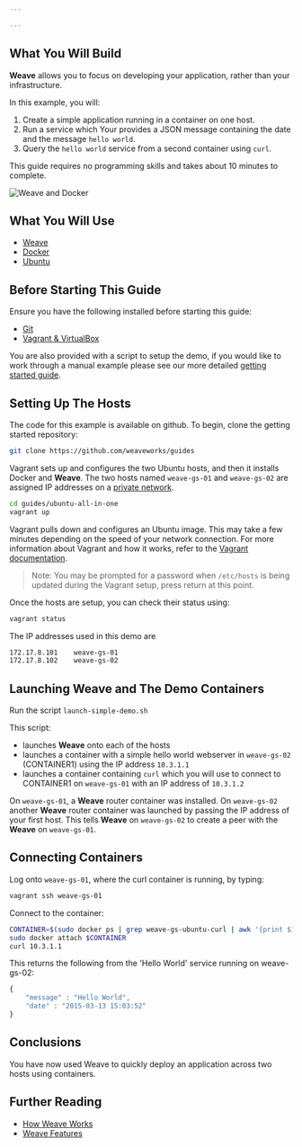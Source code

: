 ```yaml
---

---
```



## What You Will Build ##

**Weave** allows you to focus on developing your application, rather than your infrastructure.

In this example, you will: 

1. Create a simple application running in a container on one host. 
2. Run a service which Your provides a JSON message containing the date and the message `hello world`. 
3. Query the `hello world` service from a second container using `curl`.

This guide requires no programming skills and takes about 10 minutes to complete.

![Weave and Docker](https://github.com/weaveworks/guides/blob/master/ubuntu-simple/Simple_Weave.png)

## What You Will Use

* [Weave](https://weave.works)
* [Docker](http://docker.com)
* [Ubuntu](http://ubuntu.com)

## Before Starting This Guide

Ensure you have the following installed before starting this guide:

* [Git](http://git-scm.com/downloads)
* [Vagrant & VirtualBox](/guides/about/vagrant.html)

You are also provided with a script to setup the demo, if you would like to work through a manual example please
see our more detailed [getting started guide](https://github.com/weaveworks/guides/blob/master/ubuntu-simple/README.md).

## Setting Up The Hosts

The code for this example is available on github. To begin, clone the getting started repository:

~~~bash
git clone https://github.com/weaveworks/guides
~~~

Vagrant sets up and configures the two Ubuntu hosts, and then it installs Docker and **Weave**. The two hosts named `weave-gs-01` and `weave-gs-02` are assigned IP addresses on a [private network](http://en.wikipedia.org/wiki/Private%5Fnetwork).

~~~bash
cd guides/ubuntu-all-in-one
vagrant up
~~~

Vagrant pulls down and configures an Ubuntu image. This may take a few minutes depending on the speed of your network connection. For more information about Vagrant and how it works, refer to the [Vagrant documentation](http://vagrantup.com).

>Note: You may be prompted for a password when `/etc/hosts` is being updated during the Vagrant setup, press return at this point.

Once the hosts are setup, you can check their status using:

~~~bash
vagrant status
~~~

The IP addresses used in this demo are

~~~bash
172.17.8.101 	weave-gs-01
172.17.8.102 	weave-gs-02
~~~

## Launching Weave and The Demo Containers

Run the script `launch-simple-demo.sh`

This script:

* launches **Weave** onto each of the hosts 
* launches a container with a simple hello world webserver in `weave-gs-02` (CONTAINER1) using the IP address `10.3.1.1`
* launches a container containing `curl` which you will use to connect to CONTAINER1 on `weave-gs-01` with an IP address of `10.3.1.2`

On `weave-gs-01`, a **Weave** router container was installed. On `weave-gs-02` another **Weave** router container was launched  by passing the IP address of your first host. This tells **Weave** on `weave-gs-02` to create a peer with the **Weave** on `weave-gs-01`.


## Connecting Containers

Log onto `weave-gs-01`, where the curl container is running, by typing:

~~~bash
vagrant ssh weave-gs-01
~~~

Connect to the container:

~~~bash
CONTAINER=$(sudo docker ps | grep weave-gs-ubuntu-curl | awk '{print $1}')
sudo docker attach $CONTAINER
curl 10.3.1.1
~~~

This returns the following from the 'Hello World' service running on weave-gs-02:

~~~javascript
{
    "message" : "Hello World",
    "date" : "2015-03-13 15:03:52"
}
~~~

## Conclusions

You have now used Weave to quickly deploy an application across two hosts using containers.

## Further Reading

 * [How Weave Works](/docs/net/latest/how-it-works/)
 * [Weave Features](/docs/net/latest/features)
